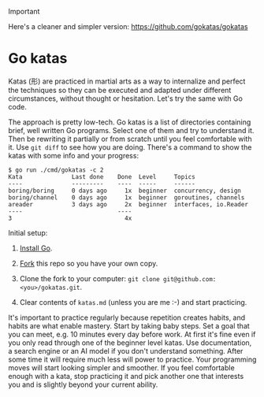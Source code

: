 > [!IMPORTANT]
> Here's a cleaner and simpler version: https://github.com/gokatas/gokatas

# Go katas

Katas (形) are practiced in martial arts as a way to internalize and perfect the
techniques so they can be executed and adapted under different circumstances,
without thought or hesitation. Let's try the same with Go code.

The approach is pretty low-tech. Go katas is a list of directories containing
brief, well written Go programs. Select one of them and try to understand it.
Then be rewriting it partially or from scratch until you feel comfortable with it.
Use `git diff` to see how you are doing. There's a command to show the katas 
with some info and your progress:

```
$ go run ./cmd/gokatas -c 2
Kata              Last done    Done  Level     Topics
----              ---------    ----  -----     ------
boring/boring     0 days ago     1x  beginner  concurrency, design
boring/channel    0 days ago     1x  beginner  goroutines, channels
areader           3 days ago     2x  beginner  interfaces, io.Reader
----                           ----
3                                4x 
```

Initial setup:

1) [Install Go](https://go.dev/doc/install).

2) [Fork](https://github.com/jreisinger/gokatas/fork) this repo so you have your own copy.
  
3) Clone the fork to your computer: `git clone git@github.com:<you>/gokatas.git`.

4) Clear contents of `katas.md` (unless you are me :-) and start practicing.

It's important to practice regularly because repetition creates habits, and
habits are what enable mastery. Start by taking baby steps. Set a goal that you
can meet, e.g. 10 minutes every day before work. At first it's fine even if you
only read through one of the beginner level katas. Use documentation, a search
engine or an AI model if you don't understand something. After some time it will
require much less will power to practice. Your programming moves will start
looking simpler and smoother. If you feel comfortable enough with a kata, stop
practicing it and pick another one that interests you and is slightly beyond
your current ability.
